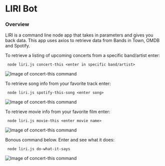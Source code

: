 # LIRI Bot

### Overview

LIRI is a command line node app that takes in parameters and gives you back data. This app uses axios to retrieve data from Bands in Town, OMDB and Spotify. 

To retrieve a listing of upcoming concerts from a specific band/artist enter:

``` node liri.js concert-this <enter in specific band/artist>```

![Image of concert-this command](images/concert-this.png)

To retrieve song info from your favorite track enter:

``` node liri.js spotify-this-song <enter song>```

![Image of concert-this command](images/spotify-this-song.png)

To retrieve movie info from your favorite film enter:

``` node liri.js movie-this <enter movie name>```

![Image of concert-this command](images/movie-this.png)

Bonous command below. Enter and see what it does:

``` node liri.js do-what-it-says```

![Image of concert-this command](images/do-what-it-says.png)